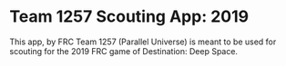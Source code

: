 # Team 1257 Scouting App: 2019
This app, by FRC Team 1257 (Parallel Universe) is meant to be used for scouting for the 2019 FRC game of Destination: Deep Space.
